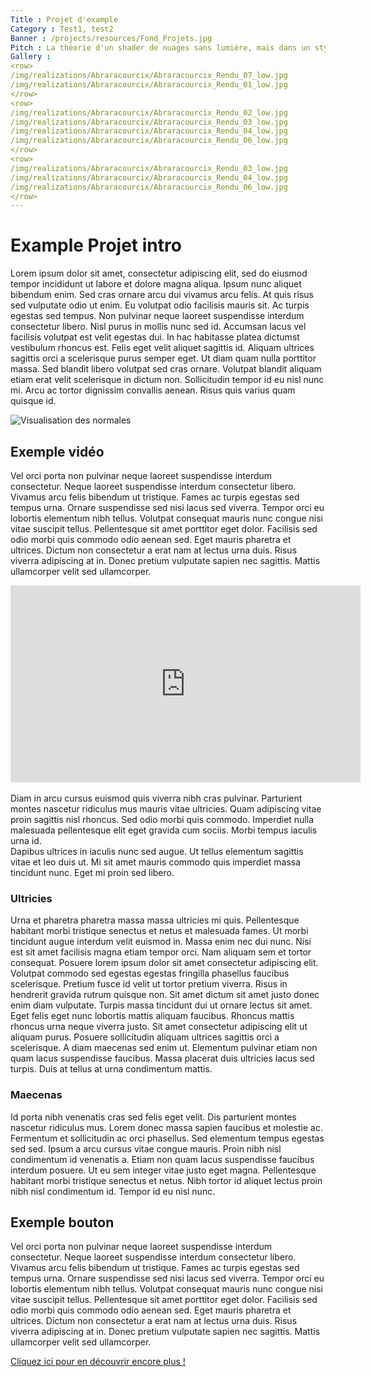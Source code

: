 ```yaml
---
Title : Projet d'example
Category : Test1, test2
Banner : /projects/resources/Fond_Projets.jpg
Pitch : La théorie d'un shader de nuages sans lumière, mais dans un style plutôt réaliste, grâce aux normales de l'objet.
Gallery : 
<row>
/img/realizations/Abraracourcix/Abraracourcix_Rendu_07_low.jpg
/img/realizations/Abraracourcix/Abraracourcix_Rendu_01_low.jpg
</row>
<row>
/img/realizations/Abraracourcix/Abraracourcix_Rendu_02_low.jpg
/img/realizations/Abraracourcix/Abraracourcix_Rendu_03_low.jpg
/img/realizations/Abraracourcix/Abraracourcix_Rendu_04_low.jpg
/img/realizations/Abraracourcix/Abraracourcix_Rendu_06_low.jpg
</row>
<row>
/img/realizations/Abraracourcix/Abraracourcix_Rendu_03_low.jpg
/img/realizations/Abraracourcix/Abraracourcix_Rendu_04_low.jpg
/img/realizations/Abraracourcix/Abraracourcix_Rendu_06_low.jpg
</row>
---
```


# Example Projet intro

Lorem ipsum dolor sit amet, consectetur adipiscing elit, sed do eiusmod tempor incididunt ut labore et dolore magna aliqua. Ipsum nunc aliquet bibendum enim. Sed cras ornare arcu dui vivamus arcu felis. At quis risus sed vulputate odio ut enim. Eu volutpat odio facilisis mauris sit. Ac turpis egestas sed tempus. Non pulvinar neque laoreet suspendisse interdum consectetur libero. Nisl purus in mollis nunc sed id. Accumsan lacus vel facilisis volutpat est velit egestas dui. In hac habitasse platea dictumst vestibulum rhoncus est. Felis eget velit aliquet sagittis id. Aliquam ultrices sagittis orci a scelerisque purus semper eget. Ut diam quam nulla porttitor massa. Sed blandit libero volutpat sed cras ornare. Volutpat blandit aliquam etiam erat velit scelerisque in dictum non. Sollicitudin tempor id eu nisl nunc mi. Arcu ac tortor dignissim convallis aenean. Risus quis varius quam quisque id.

<!-- Exemple d'une image insérée dans la page.
Pour aligner l'image, on peut ajouter après l'adresse #center, #left ou #right.
Pour changer la taille de l'image, on peut utiliser soit #max-h-150 ou #max-h-250. Pour ajouter une nouvelle taille, contacter un dev.
Vous avez également l'attribut #mv-1 qui rajoute une marge verticale prédéfinie.
Notes pour les devs : il y a le #block qui ajoute la propriété css display:block; 
-->
![Visualisation des normales](/img/realizations/Archi/Archi_Rendu_01.jpg#center#max-h-250 "Visualisation des normales en world space du modèle de nuage")

## Exemple vidéo

Vel orci porta non pulvinar neque laoreet suspendisse interdum consectetur. Neque laoreet suspendisse interdum consectetur libero. Vivamus arcu felis bibendum ut tristique. Fames ac turpis egestas sed tempus urna. Ornare suspendisse sed nisi lacus sed viverra. Tempor orci eu lobortis elementum nibh tellus. Volutpat consequat mauris nunc congue nisi vitae suscipit tellus. Pellentesque sit amet porttitor eget dolor. Facilisis sed odio morbi quis commodo odio aenean sed. Eget mauris pharetra et ultrices. Dictum non consectetur a erat nam at lectus urna duis. Risus viverra adipiscing at in. Donec pretium vulputate sapien nec sagittis. Mattis ullamcorper velit sed ullamcorper.
<!-- Exemple d'un Iframe youtube
On peut changer la largeur "width" ou la hauteur "height". Les valeurs sont en pixels.
Il faut ajouter style="display:block; margin:auto;" au template basique de youtube pour que la vidéo soit centrée/-->
<iframe width="560" height="315" src="https://www.youtube.com/embed/JIK0ldpd7c0?si=6ffTHW17oSAaKFdi" title="YouTube video player" frameborder="0" allow="accelerometer; autoplay; clipboard-write; encrypted-media; gyroscope; picture-in-picture; web-share" allowfullscreen style="display:block; margin:auto;"></iframe>

<!-- Avec <br> on peut passer une ligne -->
<br>
Diam in arcu cursus euismod quis viverra nibh cras pulvinar. Parturient montes nascetur ridiculus mus mauris vitae ultricies. Quam adipiscing vitae proin sagittis nisl rhoncus. Sed odio morbi quis commodo. Imperdiet nulla malesuada pellentesque elit eget gravida cum sociis. Morbi tempus iaculis urna id. 
<br>
Dapibus ultrices in iaculis nunc sed augue. Ut tellus elementum sagittis vitae et leo duis ut. Mi sit amet mauris commodo quis imperdiet massa tincidunt nunc. Eget mi proin sed libero.

### Ultricies
Urna et pharetra pharetra massa massa ultricies mi quis. Pellentesque habitant morbi tristique senectus et netus et malesuada fames. Ut morbi tincidunt augue interdum velit euismod in. Massa enim nec dui nunc. Nisi est sit amet facilisis magna etiam tempor orci. Nam aliquam sem et tortor consequat. Posuere lorem ipsum dolor sit amet consectetur adipiscing elit. Volutpat commodo sed egestas egestas fringilla phasellus faucibus scelerisque. Pretium fusce id velit ut tortor pretium viverra. Risus in hendrerit gravida rutrum quisque non. Sit amet dictum sit amet justo donec enim diam vulputate. Turpis massa tincidunt dui ut ornare lectus sit amet. Eget felis eget nunc lobortis mattis aliquam faucibus. Rhoncus mattis rhoncus urna neque viverra justo. Sit amet consectetur adipiscing elit ut aliquam purus. Posuere sollicitudin aliquam ultrices sagittis orci a scelerisque. A diam maecenas sed enim ut. Elementum pulvinar etiam non quam lacus suspendisse faucibus. Massa placerat duis ultricies lacus sed turpis. Duis at tellus at urna condimentum mattis.

### Maecenas
Id porta nibh venenatis cras sed felis eget velit. Dis parturient montes nascetur ridiculus mus. Lorem donec massa sapien faucibus et molestie ac. Fermentum et sollicitudin ac orci phasellus. Sed elementum tempus egestas sed sed. Ipsum a arcu cursus vitae congue mauris. Proin nibh nisl condimentum id venenatis a. Etiam non quam lacus suspendisse faucibus interdum posuere. Ut eu sem integer vitae justo eget magna. Pellentesque habitant morbi tristique senectus et netus. Nibh tortor id aliquet lectus proin nibh nisl condimentum id. Tempor id eu nisl nunc.

## Exemple bouton

Vel orci porta non pulvinar neque laoreet suspendisse interdum consectetur. Neque laoreet suspendisse interdum consectetur libero. Vivamus arcu felis bibendum ut tristique. Fames ac turpis egestas sed tempus urna. Ornare suspendisse sed nisi lacus sed viverra. Tempor orci eu lobortis elementum nibh tellus. Volutpat consequat mauris nunc congue nisi vitae suscipit tellus. Pellentesque sit amet porttitor eget dolor. Facilisis sed odio morbi quis commodo odio aenean sed. Eget mauris pharetra et ultrices. Dictum non consectetur a erat nam at lectus urna duis. Risus viverra adipiscing at in. Donec pretium vulputate sapien nec sagittis. Mattis ullamcorper velit sed ullamcorper.

<!-- Exemple d'un bouton avec un lien externe.
Le lien peut être remplacé dans la propriété href. Les autres éléments, notamment les classes css peuvent être modifiées, 
mais ce n'est pas recommandé à moins de savoir ce que vous faites avec bootstrap et nos css.-->
<div class="project-button-container"><a class="py-2 px-3 mx-auto project-button" href="https://linkedin.com/company/terref">Cliquez ici pour en découvrir encore plus !</a><div>